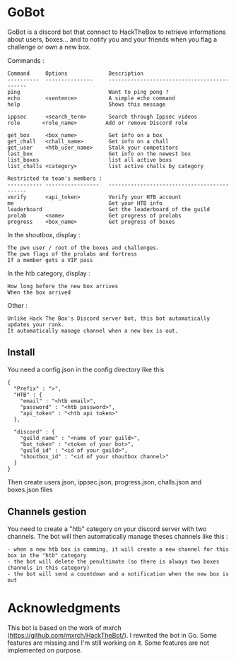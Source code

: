 # GoBot

GoBot is a discord bot that connect to HackTheBox to retrieve informations about users, boxes... and to notify you and your friends when you flag a challenge or own a new box.

Commands :
```
Command     Options             Description                              
----------  ---------------     --------------------------------------------
ping                            Want to ping pong ?
echo        <sentence>          A simple echo command
help                            Shows this message

ippsec      <search_term>       Search through Ippsec videos
role       <role_name>         Add or remove Discord role

get_box     <box_name>          Get info on a box
get_chall   <chall_name>        Get info on a chall
get_user    <htb_user_name>     Stalk your competitors
last_box                        Get info on the newest box
list_boxes                      list all active boxs
list_challs <category>          list active challs by category

Restricted to team's members :
----------- -----------------   --------------------------------------------
verify      <api_token>         Verify your HTB account 
me                              Get your HTB info
leaderboard                     Get the leaderboard of the guild
prolab      <name>              Get progress of prolabs
progress    <box_name>          Get progress of boxes
```

In the shoutbox, display :

    The pwn user / root of the boxes and challenges.
    The pwn flags of the prolabs and fortress
    If a member gets a VIP pass

In the htb category, display :

    How long before the new box arrives
    When the box arrived
    
Other :

    Unlike Hack The Box's Discord server bot, this bot automatically updates your rank.
    It automatically manage channel when a new box is out.


## Install

You need a config.json in the config directory like this
```
{
  "Prefix" : ">",
  "HTB" : {
    "email" : "<htb email>",
    "password" : "<htb password>",
    "api_token" : "<htb api token>"
  },

  "discord" : {
    "guild_name" : "<name of your guild>",
    "bot_token" : "<token of your bot>",
    "guild_id" : "<id of your guild>",
    "shoutbox_id" : "<id of your shoutbox channel>"
  }
}
```

Then create users.json, ippsec.json, progress.json, challs.json and boxes.json files

## Channels gestion

You need to create a "htb" category on your discord server with two channels. The bot will then automatically manage theses channels like this :

    - when a new htb box is comming, it will create a new channel for this box in the "htb" category
    - the bot will delete the penultimate (so there is always two boxes channels in this category)
    - the bot will send a countdown and a notification when the new box is out


# Acknowledgments

This bot is based on the work of mxrch (https://github.com/mxrch/HackTheBot/). 
I rewrited the bot in Go. Some features are missing and I'm still working on it. Some features are not implemented on purpose.

